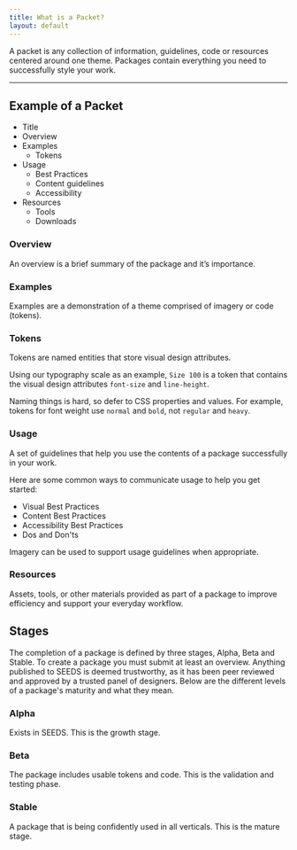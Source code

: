 ```yaml
---
title: What is a Packet?
layout: default
---
```


<p class="Typography-size--500">
A packet is any collection of information, guidelines, code or resources centered around one theme. Packages contain everything you need to successfully style your work.
</p>

<hr>

## Example of a Packet

 - Title
 - Overview
 - Examples
	 - Tokens
 - Usage
	 - Best Practices
	 - Content guidelines
	 - Accessibility
 - Resources
	 - Tools
	 - Downloads

### Overview
An overview is a brief summary of the package and it’s importance.

### Examples
Examples are a demonstration of a theme comprised of imagery or code (tokens).

### Tokens
Tokens are named entities that store visual design attributes.

Using our typography scale as an example, `Size 100` is a token that contains the visual design attributes `font-size` and `line-height`.

Naming things is hard, so defer to CSS properties and values. For example, tokens for font weight use `normal` and `bold`, not `regular` and `heavy`.

### Usage
A set of guidelines that help you use the contents of a package successfully in your work.

Here are some common ways to communicate usage to help you get started:

 - Visual Best Practices
 - Content Best Practices
 - Accessibility Best Practices
 - Dos and Don'ts

Imagery can be used to support usage guidelines when appropriate.

### Resources
Assets, tools, or other materials provided as part of a package to improve efficiency and support your everyday workflow.

## Stages
The completion of a package is defined by three stages, Alpha, Beta and Stable. To create a package you must submit at least an overview. Anything published to SEEDS is deemed trustworthy, as it has been peer reviewed and approved by a trusted panel of designers. Below are the different levels of a package's maturity and what they mean.

### Alpha
Exists in SEEDS. This is the growth stage.

### Beta
The package includes usable tokens and code. This is the validation and testing phase.

### Stable
A package that is being confidently used in all verticals. This is the mature stage.
